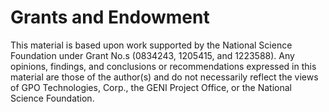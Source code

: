 # Grants and Endowment

This material is based upon work supported by the National Science Foundation 
under Grant No.s (0834243, 1205415, and 1223588). Any opinions, findings, and 
conclusions or recommendations expressed in this material are those of the 
author(s) and do not necessarily reflect the views of GPO Technologies, Corp., 
the GENI Project Office, or the National Science Foundation.

